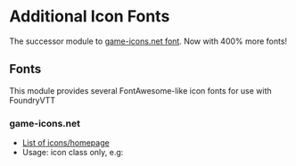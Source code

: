 # Additional Icon Fonts

The successor module to [game-icons.net font](https://github.com/esheyw/game-icons-net-font). Now with 400% more fonts!

## Fonts

This module provides several FontAwesome-like icon fonts for use with FoundryVTT

### game-icons.net

- [List of icons/homepage](https://game-icons.net/)
- Usage: icon class only, e.g:
        <i class="ginf-abstract-001"></i>
